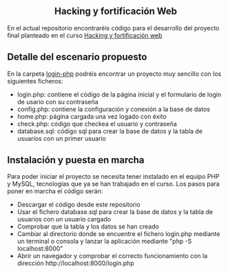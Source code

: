 <div align="center"><h2>Hacking y fortificación Web</h2></a></div>

En el actual repositorio encontraréis código para el desarrollo del proyecto final planteado en el curso <a href="https://www.mastermind.ac/courses/hacking-y-fortificacion-web">Hacking y fortificación web</a>

## Detalle del escenario propuesto

En la carpeta <a href="https://github.com/pacomastermind/hacking_fortificacion_web/tree/master/login-php">login-php<a/> podréis encontrar un proyecto muy sencillo con los siguientes ficheros:

* login.php: contiene el código de la página inicial y el formulario de login de usario con su contraseña
* config.php: contiene la configuración y conexión a la base de datos
* home.php: página cargada una vez logado con éxito
* check.php: código que checkea el usuario y contraseña
* database.sql: código sql para crear la base de datos y la tabla de usuarios con un primer usuario


## Instalación y puesta en marcha
Para poder iniciar el proyecto se necesita tener instalado en el equipo PHP y MySQL, tecnologías que ya se han trabajado en el curso. Los pasos para poner en marcha el código serán:

* Descargar el código desde este repositorio
* Usar el fichero database.sql para crear la base de datos y la tabla de usuarios con un usuario cargado
* Comprobar que la tabla y los datos se han creado
* Cambiar al directorio donde se encuentre el fichero login.php mediante un terminal o consola y lanzar la aplicación mediante "php -S localhost:8000"
* Abrir un navegador y comprobar el correcto funcionamiento con la dirección http://localhost:8000/login.php

